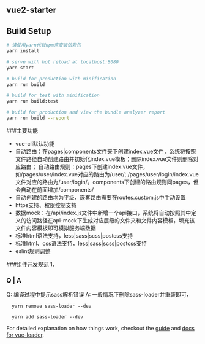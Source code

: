 
## vue2-starter

## Build Setup

``` bash
# 请使用yarn代替npm来安装依赖包
yarn install

# serve with hot reload at localhost:8080
yarn start

# build for production with minification
yarn run build

# build for test with minification
yarn run build:test

# build for production and view the bundle analyzer report
yarn run build --report
```

###主要功能
- vue-cli默认功能
- 自动路由：在pages|components文件夹下创建index.vue文件，系统将按照文件路径自动创建路由并初始化index.vue模板；删除index.vue文件则删除对应路由；
  自动路由规则：pages下创建index.vue文件，如/pages/user/index.vue对应的路由为/user/; /pages/user/login/index.vue文件对应的路由为/user/login/。components下创建的路由规则同pages，但会自动在前面增加/components/
- 自动创建的路由均为平级，嵌套路由需要在routes.custom.js中手动设置
- https支持、权限控制支持
- 数据mock：在/api/index.js文件中新增一个api接口，系统将自动按照其中定义的访问路径在api-mock下生成对应层级的文件夹和文件内容模板，填充该文件内容模板即可模拟服务端数据
- 标准html语法支持，less|sass|scss|postcss支持
- 标准html、css语法支持，less|sass|scss|postcss支持
- eslint规则调整



###组件开发规范
1、



### Q | A

Q: 编译过程中提示sass解析错误
A: 一般情况下删除sass-loader并重装即可， 
```
  yarn remove sass-loader --dev
  
  yarn add sass-loader --dev

```

For detailed explanation on how things work, checkout the [guide](http://vuejs-templates.github.io/webpack/) and [docs for vue-loader](http://vuejs.github.io/vue-loader).



